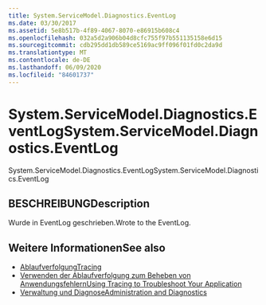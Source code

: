```yaml
---
title: System.ServiceModel.Diagnostics.EventLog
ms.date: 03/30/2017
ms.assetid: 5e8b517b-4f89-4067-8070-e86915b608c4
ms.openlocfilehash: 032a5d2a906b04d8cfc755f97b551135158e6d15
ms.sourcegitcommit: cdb295dd1db589ce5169ac9ff096f01fd0c2da9d
ms.translationtype: MT
ms.contentlocale: de-DE
ms.lasthandoff: 06/09/2020
ms.locfileid: "84601737"
---
```

# <a name="systemservicemodeldiagnosticseventlog"></a><span data-ttu-id="d04f9-102">System.ServiceModel.Diagnostics.EventLog</span><span class="sxs-lookup"><span data-stu-id="d04f9-102">System.ServiceModel.Diagnostics.EventLog</span></span>
<span data-ttu-id="d04f9-103">System.ServiceModel.Diagnostics.EventLog</span><span class="sxs-lookup"><span data-stu-id="d04f9-103">System.ServiceModel.Diagnostics.EventLog</span></span>  
  
## <a name="description"></a><span data-ttu-id="d04f9-104">BESCHREIBUNG</span><span class="sxs-lookup"><span data-stu-id="d04f9-104">Description</span></span>  
 <span data-ttu-id="d04f9-105">Wurde in EventLog geschrieben.</span><span class="sxs-lookup"><span data-stu-id="d04f9-105">Wrote to the EventLog.</span></span>  
  
## <a name="see-also"></a><span data-ttu-id="d04f9-106">Weitere Informationen</span><span class="sxs-lookup"><span data-stu-id="d04f9-106">See also</span></span>

- [<span data-ttu-id="d04f9-107">Ablaufverfolgung</span><span class="sxs-lookup"><span data-stu-id="d04f9-107">Tracing</span></span>](index.md)
- [<span data-ttu-id="d04f9-108">Verwenden der Ablaufverfolgung zum Beheben von Anwendungsfehlern</span><span class="sxs-lookup"><span data-stu-id="d04f9-108">Using Tracing to Troubleshoot Your Application</span></span>](using-tracing-to-troubleshoot-your-application.md)
- [<span data-ttu-id="d04f9-109">Verwaltung und Diagnose</span><span class="sxs-lookup"><span data-stu-id="d04f9-109">Administration and Diagnostics</span></span>](../index.md)
